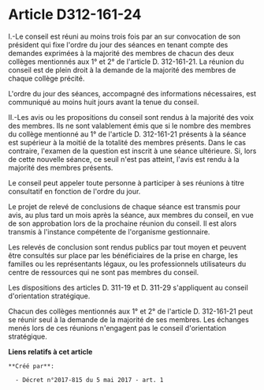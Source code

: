 # Article D312-161-24

I.-Le conseil est réuni au moins trois fois par an sur convocation de son président qui fixe l'ordre du jour des séances en
tenant compte des demandes exprimées à la majorité des membres de chacun des deux collèges mentionnés aux 1° et 2° de
l'article D. 312-161-21. La réunion du conseil est de plein droit à la demande de la majorité des membres de chaque collège
précité.

L'ordre du jour des séances, accompagné des informations nécessaires, est communiqué au moins huit jours avant la tenue du
conseil.

II.-Les avis ou les propositions du conseil sont rendus à la majorité des voix des membres. Ils ne sont valablement émis que
si le nombre des membres du collège mentionné au 1° de l'article D. 312-161-21 présents à la séance est supérieur à la moitié
de la totalité des membres présents. Dans le cas contraire, l'examen de la question est inscrit à une séance ultérieure. Si,
lors de cette nouvelle séance, ce seuil n'est pas atteint, l'avis est rendu à la majorité des membres présents.

Le conseil peut appeler toute personne à participer à ses réunions à titre consultatif en fonction de l'ordre du jour.

Le projet de relevé de conclusions de chaque séance est transmis pour avis, au plus tard un mois après la séance, aux membres
du conseil, en vue de son approbation lors de la prochaine réunion du conseil. Il est alors transmis à l'instance compétente
de l'organisme gestionnaire.

Les relevés de conclusion sont rendus publics par tout moyen et peuvent être consultés sur place par les bénéficiaires de la
prise en charge, les familles ou les représentants légaux, ou les professionnels utilisateurs du centre de ressources qui ne
sont pas membres du conseil.

Les dispositions des articles D. 311-19 et D. 311-29 s'appliquent au conseil d'orientation stratégique.

Chacun des collèges mentionnés aux 1° et 2° de l'article D. 312-161-21 peut se réunir seul à la demande de la majorité de ses
membres. Les échanges menés lors de ces réunions n'engagent pas le conseil d'orientation stratégique.

**Liens relatifs à cet article**

	**Créé par**:

	  - Décret n°2017-815 du 5 mai 2017 - art. 1
